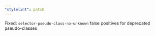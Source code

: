 ```yaml
---
"stylelint": patch
---
```


Fixed: `selector-pseudo-class-no-unknown` false positives for deprecated pseudo-classes
